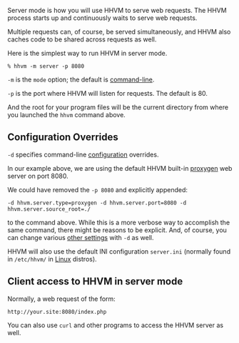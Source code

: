 Server mode is how you will use HHVM to serve web requests. The HHVM process starts up and continuously waits to serve web requests.

Multiple requests can, of course, be served simultaneously, and HHVM also caches code to be shared across requests as well.

Here is the simplest way to run HHVM in server mode.

```
% hhvm -m server -p 8080
```

`-m` is the `mode` option; the default is [command-line](./command-line.md).

`-p` is the port where HHVM will listen for requests. The default is 80.

And the root for your program files will be the current directory from where you launched the `hhvm` command above.

## Configuration Overrides

`-d` specifies command-line [configuration](../configuration/introduction.md) overrides. 

In our example above, we are using the default HHVM built-in [proxygen](./proxygen.md) web server on port 8080.

We could have removed the `-p 8080` and explicitly appended:

`-d hhvm.server.type=proxygen -d hhvm.server.port=8080 -d hhvm.server.source_root=./`

to the command above. While this is a more verbose way to accomplish the same command, there might be reasons to be explicit. And, of course, you can change various [other settings](../configuration/introduction.md) with `-d` as well.

HHVM will also use the default INI configuration `server.ini` (normally found in `/etc/hhvm/` in [Linux](../installation/linux.md) distros).

## Client access to HHVM in server mode

Normally, a web request of the form:

```
http://your.site:8080/index.php
```

You can also use `curl` and other programs to access the HHVM server as well.
